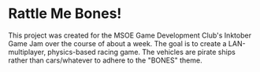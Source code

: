 # Rattle Me Bones!

This project was created for the MSOE Game Development Club's Inktober Game Jam over the course of about a week. The goal is to create a LAN-multiplayer, physics-based racing game. The vehicles are pirate ships rather than cars/whatever to adhere to the "BONES" theme.
